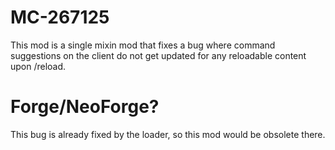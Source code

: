 # MC-267125
This mod is a single mixin mod that fixes a bug where command suggestions on the client do not get updated for any reloadable content upon /reload.

# Forge/NeoForge?
This bug is already fixed by the loader, so this mod would be obsolete there.